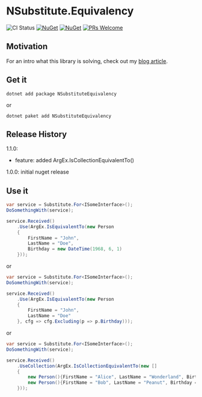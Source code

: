 # NSubstitute.Equivalency
![CI Status](https://github.com/ModernRonin/ModernRonin/NSubstitute.Equivalency/actions/workflows/dotnet.yml/badge.svg)
[![NuGet](https://img.shields.io/nuget/v/NSubstituteEquivalency.svg)](https://www.nuget.org/packages/NSubstituteEquivalency/)
[![NuGet](https://img.shields.io/nuget/dt/NSubstituteEquivalency.svg)](https://www.nuget.org/packages/NSubstituteEquivalency)
[![PRs Welcome](https://img.shields.io/badge/PRs-welcome-brightgreen.svg?style=flat-square)](http://makeapullrequest.com) 

## Motivation
For an intro what this library is solving, check out my [blog article](https://modernronin.github.io/2021/01/06/NSubstitute-and-equivalency-argument-matching/).

## Get it
```shell
dotnet add package NSubstituteEquivalency
```
or
```shell
dotnet paket add NSubstituteEquivalency
```

## Release History
1.1.0:
* feature: added ArgEx.IsCollectionEquivalentTo()

1.0.0: initial nuget release


## Use it
```csharp
var service = Substitute.For<ISomeInterface>();
DoSomethingWith(service);

service.Received()
    .Use(ArgEx.IsEquivalentTo(new Person
    {
        FirstName = "John",
        LastName = "Doe",
        Birthday = new DateTime(1968, 6, 1)
    }));
```

or

```csharp
var service = Substitute.For<ISomeInterface>();
DoSomethingWith(service);

service.Received()
    .Use(ArgEx.IsEquivalentTo(new Person
    {
        FirstName = "John",
        LastName = "Doe"
    }, cfg => cfg.Excluding(p => p.Birthday)));
```

or 

```csharp
var service = Substitute.For<ISomeInterface>();
DoSomethingWith(service);

service.Received()
    .UseCollection(ArgEx.IsCollectionEquivalentTo(new []
    {
        new Person(){FirstName = "Alice", LastName = "Wonderland", Birthday = new DateTime(1968, 6, 1)},
        new Person(){FirstName = "Bob", LastName = "Peanut", Birthday = new DateTime(1972, 9, 13)},
    }));
```

